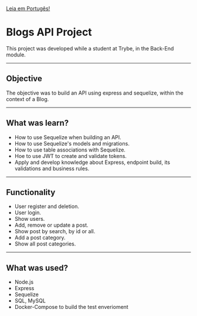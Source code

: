 
[Leia em Portugês!](./README.md)

# Blogs API Project
This project was developed while a student at Trybe, in the Back-End module.

---
## Objective
The objective was to build an API using express and sequelize, within the context of a Blog.

---
## What was learn?
- How to use Sequelize when building an API.
- How to use Sequelize's models and migrations.
- How to use table associations with Sequelize.
- Hoe to use JWT to create and validate tokens.
- Apply and develop knowledge about Express, endpoint build, its validations and business rules.

---
## Functionality
- User register and deletion.
- User login.
- Show users.
- Add, remove or update a post.
- Show post by search, by id or all.
- Add a post category.
- Show all post categories.

---
## What was used?
- Node.js
- Express
- Sequelize
- SQL, MySQL
- Docker-Compose to build the test enverioment
